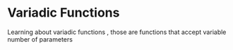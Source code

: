 <h1>Variadic Functions</h1>
Learning about variadic functions , those are functions that accept variable number of parameters